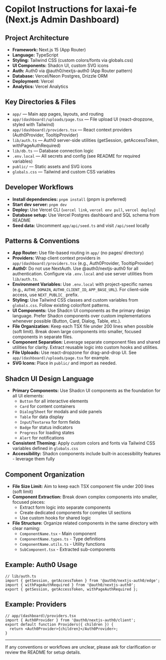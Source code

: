 # Copilot Instructions for laxai-fe (Next.js Admin Dashboard)

## Project Architecture
- **Framework:** Next.js 15 (App Router)
- **Language:** TypeScript
- **Styling:** Tailwind CSS (custom colors/fonts via globals.css)
- **UI Components:** Shadcn UI, custom SVG icons
- **Auth:** Auth0 via @auth0/nextjs-auth0 (App Router pattern)
- **Database:** Vercel/Neon Postgres, Drizzle ORM
- **Deployment:** Vercel
- **Analytics:** Vercel Analytics

## Key Directories & Files
- `app/` — Main app pages, layouts, and routing
- `app/(dashboard)/uploads/page.tsx` — File upload UI (react-dropzone, styled with Tailwind)
- `app/(dashboard)/providers.tsx` — React context providers (Auth0Provider, TooltipProvider)
- `lib/auth.ts` — Auth0 server-side utilities (getSession, getAccessToken, withPageAuthRequired)
- `lib/db.ts` — Database connection logic
- `.env.local` — All secrets and config (see README for required variables)
- `public/` — Static assets and SVG icons
- `globals.css` — Tailwind and custom CSS variables

## Developer Workflows
- **Install dependencies:** `pnpm install` (pnpm is preferred)
- **Start dev server:** `pnpm dev`
- **Deploy:** Use Vercel CLI (`vercel link`, `vercel env pull`, `vercel deploy`)
- **Database setup:** Use Vercel Postgres dashboard and SQL schema from README
- **Seed data:** Uncomment `app/api/seed.ts` and visit `/api/seed` locally

## Patterns & Conventions
- **App Router:** Use file-based routing in `app/` (no pages/ directory)
- **Providers:** Wrap client context providers in `app/(dashboard)/providers.tsx` (e.g., Auth0Provider, TooltipProvider)
- **Auth0:** Do not use NextAuth. Use @auth0/nextjs-auth0 for all authentication. Configure via `.env.local` and use server utilities from `lib/auth.ts`.
- **Environment Variables:** Use `.env.local` with project-specific names (e.g., `AUTH0_DOMAIN`, `AUTH0_CLIENT_ID`, `APP_BASE_URL`). For client-side access, use `NEXT_PUBLIC_` prefix.
- **Styling:** Use Tailwind CSS classes and custom variables from `globals.css`. Follow existing color/font patterns.
- **UI Components:** Use Shadcn UI components as the primary design language. Prefer Shadcn components over custom implementations whenever possible (Button, Card, Dialog, Table, etc.).
- **File Organization:** Keep each TSX file under 200 lines when possible (soft limit). Break down large components into smaller, focused components in separate files.
- **Component Separation:** Leverage separate component files and shared utilities for clarity. Extract reusable logic into custom hooks and utilities.
- **File Uploads:** Use react-dropzone for drag-and-drop UI. See `app/(dashboard)/uploads/page.tsx` for example.
- **SVG Icons:** Place in `public/` and import as needed.

## Shadcn UI Design Language
- **Primary Components:** Use Shadcn UI components as the foundation for all UI elements:
  - `Button` for all interactive elements
  - `Card` for content containers
  - `Dialog`/`Sheet` for modals and side panels
  - `Table` for data display
  - `Input`/`Textarea` for form fields
  - `Badge` for status indicators
  - `Progress` for loading states
  - `Alert` for notifications
- **Consistent Theming:** Apply custom colors and fonts via Tailwind CSS variables defined in `globals.css`
- **Accessibility:** Shadcn components include built-in accessibility features - leverage them fully

## Component Organization
- **File Size Limit:** Aim to keep each TSX component file under 200 lines (soft limit)
- **Component Extraction:** Break down complex components into smaller, focused pieces:
  - Extract form logic into separate components
  - Create dedicated components for complex UI sections
  - Use custom hooks for shared logic
- **File Structure:** Organize related components in the same directory with clear naming:
  - `ComponentName.tsx` - Main component
  - `ComponentName.types.ts` - Type definitions
  - `ComponentName.utils.ts` - Utility functions
  - `SubComponent.tsx` - Extracted sub-components

## Example: Auth0 Usage
```tsx
// lib/auth.ts
import { getSession, getAccessToken } from '@auth0/nextjs-auth0/edge';
import { withPageAuthRequired } from '@auth0/nextjs-auth0';
export { getSession, getAccessToken, withPageAuthRequired };
```

## Example: Providers
```tsx
// app/(dashboard)/providers.tsx
import { Auth0Provider } from '@auth0/nextjs-auth0/client';
export default function Providers({ children }) {
  return <Auth0Provider>{children}</Auth0Provider>;
}
```

---
If any conventions or workflows are unclear, please ask for clarification or review the README for setup details.
